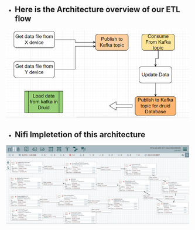- ## Here is the Architecture overview of our ETL flow

<img src="architecture.png" width="500px"/>

- ## Nifi Impletetion of this architecture


<img src="nifiFlow.png" width="500px"/>
